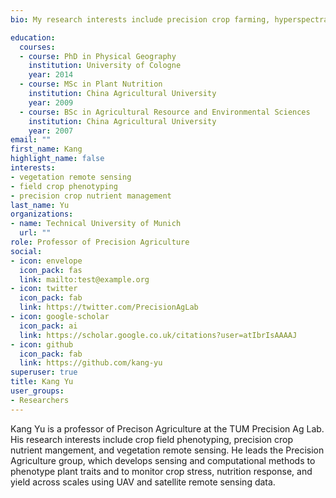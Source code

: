 ```yaml
---
bio: My research interests include precision crop farming, hyperspectral remote sensing, and AI in agriculture.

education:
  courses:
  - course: PhD in Physical Geography
    institution: University of Cologne
    year: 2014
  - course: MSc in Plant Nutrition
    institution: China Agricultural University
    year: 2009
  - course: BSc in Agricultural Resource and Environmental Sciences
    institution: China Agricultural University
    year: 2007
email: ""
first_name: Kang
highlight_name: false
interests:
- vegetation remote sensing
- field crop phenotyping
- precision crop nutrient management
last_name: Yu
organizations:
- name: Technical University of Munich
  url: ""
role: Professor of Precision Agriculture
social:
- icon: envelope
  icon_pack: fas
  link: mailto:test@example.org
- icon: twitter
  icon_pack: fab
  link: https://twitter.com/PrecisionAgLab
- icon: google-scholar
  icon_pack: ai
  link: https://scholar.google.co.uk/citations?user=atIbrIsAAAAJ
- icon: github
  icon_pack: fab
  link: https://github.com/kang-yu
superuser: true
title: Kang Yu
user_groups:
- Researchers
---
```


Kang Yu is a professor of Precison Agriculture at the TUM Precision Ag Lab. His research interests include crop field phenotyping, precision crop nutrient mangement, and vegetation remote sensing. 
He leads the Precision Agriculture group, which develops sensing and computational methods to phenotype plant traits and to monitor crop stress, nutrition response, and yield across scales using UAV and satellite remote sensing data.
